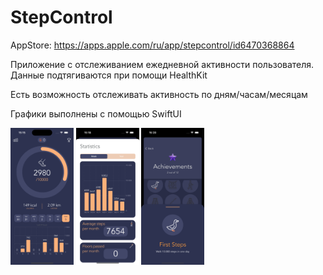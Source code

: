 # StepControl

AppStore: https://apps.apple.com/ru/app/stepcontrol/id6470368864

Приложение с отслеживанием ежедневной активности пользователя.
Данные подтягиваются при помощи HealthKit

Есть возможность отслеживать активность по дням/часам/месяцам

Графики выполнены с помощью SwiftUI

<img align="center" width="20%" src="https://github.com/Murtuzzz/StepControl/blob/main/Simulator%20Screenshot%20-%20iPhone%2015%20Pro%20-%202023-11-05%20at%2015.16.11.png"> <img align="center" width="20%" src="https://github.com/Murtuzzz/StepControl/blob/main/Simulator%20Screenshot%20-%20iPhone%2015%20Pro%20-%202023-11-05%20at%2015.19.35.png">   <img align="center" width="20%" src="https://github.com/Murtuzzz/StepControl/blob/main/Simulator%20Screenshot%20-%20iPhone%2015%20Pro%20-%202023-11-05%20at%2015.21.35.png">

